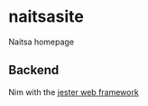 # naitsasite
Naitsa homepage


## Backend
Nim with the [jester web framework ](https://github.com/dom96/jester) 